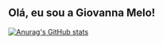 ## Olá, eu sou a Giovanna Melo!

[![Anurag's GitHub stats](https://github-readme-stats.vercel.app/api?username=gimelow)](https://github.com/gimelow/github-readme-stats)
